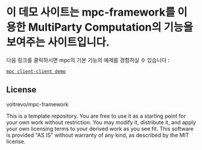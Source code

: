 # 이 데모 사이트는 mpc-framework를 이용한 MultiParty Computation의 기능을 보여주는 사이트입니다.

다음 링크를 클릭하시면 mpc의 기본 기능의 예제를 경험하실 수 있습니다 : 

[`mpc client-client demo`](https://june-kor.github.io/mpc-demo/client-client/) 
  
## License

voltrevo/mpc-framework

This is a template repository. You are free to use it as a starting point for your own work without restriction. You may modify it, distribute it, and apply your own licensing terms to your derived work as you see fit. This software is provided "AS IS" without warranty of any kind, as described by the MIT license.
